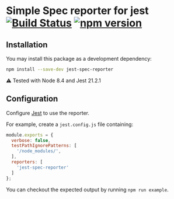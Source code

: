 # Simple Spec reporter for jest [![Build Status](https://travis-ci.org/pierreroth64/jest-spec-reporter.svg?branch=master)](https://travis-ci.org/pierreroth64/jest-spec-reporter) [![npm version](https://badge.fury.io/js/jest-spec-reporter.svg)](https://badge.fury.io/js/jest-spec-reporter)

## Installation

You may install this package as a development dependency:

```bash
npm install --save-dev jest-spec-reporter
```

⚠ Tested with Node 8.4 and Jest 21.2.1

## Configuration

Configure [Jest](https://facebook.github.io/jest/docs/en/configuration.html) to use the reporter.

For example, create a `jest.config.js` file containing:

```javascript
module.exports = {
  verbose: false,
  testPathIgnorePatterns: [
    '/node_modules/',
  ],
  reporters: [
    'jest-spec-reporter'
  ]
};
```

You can checkout the expected output by running `npm run example`.
